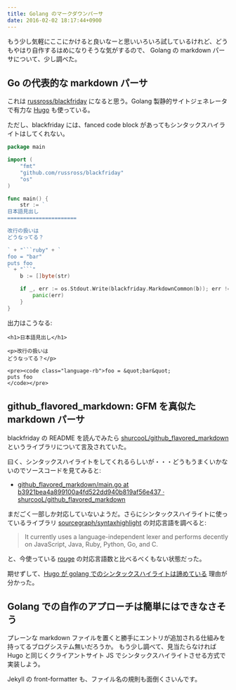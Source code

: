 ```yaml
---
title: Golang のマークダウンパーサ
date: 2016-02-02 18:17:44+0900
---
```


もう少し気軽にここにかけると良いなーと思いいろいろ試しているけれど、どうもやはり自作するはめになりそうな気がするので、
Golang の markdown パーサについて、少し調べた。


Go の代表的な markdown パーサ
----------------------------

これは [russross/blackfriday][] になると思う。Golang 製静的サイトジェネレータで有力な [Hugo][] も使っている。

ただし、blackfriday には、fanced code block があってもシンタックスハイライトはしてくれない。

~~~~~~~~~~~~~~~~~~~~~~go
package main

import (
	"fmt"
	"github.com/russross/blackfriday"
	"os"
)

func main() {
	str := `
日本語見出し
======================

改行の扱いは
どうなってる？

` + "```ruby" + `
foo = "bar"
puts foo
` + "```"
	b := []byte(str)

	if _, err := os.Stdout.Write(blackfriday.MarkdownCommon(b)); err != nil {
		panic(err)
	}
}
~~~~~~~~~~~~~~~~~~~~~~

出力はこうなる:

~~~~~~~~~~~~~~~~~~~~~~
<h1>日本語見出し</h1>

<p>改行の扱いは
どうなってる？</p>

<pre><code class="language-rb">foo = &quot;bar&quot;
puts foo
</code></pre>
~~~~~~~~~~~~~~~~~~~~~~


github_flavored_markdown: GFM を真似た markdown パーサ
-------------------------------------------------------------

blackfriday の README を読んでみたら [shurcooL/github_flavored_markdown][] というライブラリについて言及されていた。

曰く、シンタックスハイライトをしてくれるらしいが・・・どうもうまくいかないのでソースコードを見てみると:

* [github_flavored_markdown/main.go at b3921bea4a899100a4fd522dd940b819af56e437 · shurcooL/github_flavored_markdown](https://github.com/shurcooL/github_flavored_markdown/blob/b3921bea4a899100a4fd522dd940b819af56e437/main.go#L171-L282)

まだごく一部しか対応していないようだ。さらにシンタックスハイライトに使っているライブラリ [sourcegraph/syntaxhighlight][]
の対応言語を調べると:

> It currently uses a language-independent lexer and performs decently on JavaScript, Java, Ruby, Python, Go, and C.

と、今使っている [rouge][] の対応言語数と比べるべくもない状態だった。

期せずして、[Hugo が golang でのシンタックスハイライトは諦めている][1] 理由が分かった。


Golang での自作のアプローチは簡単にはできなさそう
--------------------------------------------

プレーンな markdown ファイルを置くと勝手にエントリが追加される仕組みを持ってるブログシステム無いだろうか。
もう少し調べて、見当たらなければ Hugo と同じくクライアントサイト JS でシンタックスハイライトさせる方式で実装しよう。

Jekyll の front-formatter も、ファイル名の規則も面倒くさいんです。


[russross/blackfriday]: https://github.com/russross/blackfriday
[Hugo]: https://github.com/spf13/hugo/blob/0f6b334b6715253b030c4e783b88e911b6e53e56/helpers/content.go#L28
[shurcooL/github_flavored_markdown]: https://github.com/shurcooL/github_flavored_markdown
[sourcegraph/syntaxhighlight]: https://github.com/sourcegraph/syntaxhighlight
[rouge]: https://github.com/jneen/rouge
[1]: https://gohugo.io/extras/highlighting/
